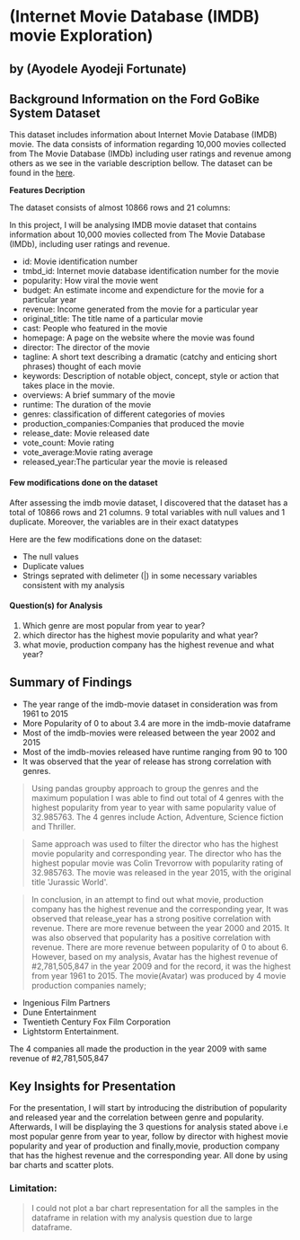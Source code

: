 # (Internet Movie Database (IMDB) movie Exploration)
## by (Ayodele Ayodeji Fortunate)

## Background Information on the Ford GoBike System Dataset

This dataset includes information about Internet Movie Database (IMDB) movie.
The data consists of information regarding 10,000 movies collected from The Movie Database (IMDb) including user ratings and revenue among others as we see in the variable description bellow. The dataset can be found in the [here](https://github.com/BetaNYC/Bike-Share-Data-Best-Practices/wiki/Bike-Share-Data-Systems).

**Features Decription**

The dataset consists of almost 10866 rows and 21 columns:

In this project, I will be analysing IMDB movie dataset that contains information about 10,000 movies collected from The Movie Database (IMDb), including user ratings and revenue.

* id: Movie identification number
* tmbd_id: Internet movie database identification number for the movie 
* popularity: How viral the movie went
* budget: An estimate income and expendicture for the movie for a particular year
* revenue: Income generated from the movie for a particular year
* original_title: The title name of a particular movie
* cast: People who featured in the movie
* homepage: A page on the website where the movie was found
* director: The director of the movie
* tagline: A short text describing a dramatic (catchy and enticing short phrases) thought of each movie
* keywords: Description of notable object, concept, style or action that takes place in the movie.
* overviews: A brief summary of the movie
* runtime: The duration of the movie
* genres: classification of different categories of movies
* production_companies:Companies that produced the movie
* release_date: Movie released date
* vote_count: Movie rating
* vote_average:Movie rating average
* released_year:The particular year the movie is released

#### Few modifications done on the dataset
After assessing the imdb movie dataset, I discovered that the dataset has a total of 10866 rows and 21 columns. 9 total variables with null values and 1 duplicate. Moreover, the variables are in their exact datatypes

Here are the few modifications done on the dataset:

- The null values
- Duplicate values
- Strings seprated with delimeter (|) in some necessary variables consistent with my analysis

#### Question(s) for Analysis
1. Which genre are most popular from year to year?
2. which director has the highest movie popularity and what year?
3. what movie, production company has the highest revenue and what year?

## Summary of Findings

* The year range of the imdb-movie dataset in consideration was from 1961 to 2015
* More Popularity of 0 to about 3.4 are more in the imdb-movie dataframe
* Most of the imdb-movies were released between the year 2002 and 2015
* Most of the imdb-movies released have runtime ranging from 90 to 100
* It was observed that the year of release has strong correlation with genres.

> Using pandas groupby approach to group the genres and the maximum population I was able to find out total of 4 genres with the highest popularity from year to year with same popularity value of 32.985763. The 4 genres include Action, Adventure, Science fiction and Thriller.

> Same approach was used to filter the director who has the highest movie popularity and corresponding year. The director who has the highest popular movie was Colin Trevorrow with popularity rating of 32.985763. The movie was released in the year 2015, with the original title 'Jurassic World'.

> In conclusion, in an attempt to find out what movie, production company has the highest revenue and the corresponding year, It was observed that release_year has a strong positive correlation with revenue. There are more revenue between the year 2000 and 2015. It was also observed that popularity has a positive correlation with revenue. There are more revenue between popularity of 0 to about 6. However, based on my analysis, Avatar has the highest revenue of #2,781,505,847 in the year 2009 and for the record, it was the highest from year 1961 to 2015. The movie(Avatar) was produced by 4 movie production companies namely;

* Ingenious Film Partners
* Dune Entertainment
* Twentieth Century Fox Film Corporation
* Lightstorm Entertainment.

The 4 companies all made the production in the year 2009 with same revenue of #2,781,505,847

## Key Insights for Presentation

For the presentation, I will start by introducing the distribution of popularity and released year and the correlation between genre and popularity. Afterwards, I will be displaying the 3 questions for analysis stated above i.e most popular genre from year to year, follow by director with highest movie popularity and year of production and finally,movie, production company that has the highest revenue and the corresponding year. All done by using bar charts and scatter plots.

### Limitation:

> I could not plot a bar chart representation for all the samples in the dataframe in relation with my analysis question due to large dataframe.